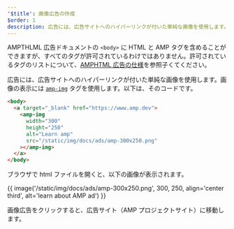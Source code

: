 ```yaml
---
'$title': 画像広告の作成
$order: 1
description: 広告には、広告サイトへのハイパーリンクが付いた単純な画像を使用します。画像の表示には amp-img タグを使用します。以下は、そのコードです。
---
```


AMPTHLML 広告ドキュメントの `<body>` に HTML と AMP タグを含めることができますが、すべてのタグが許可されているわけではありません。許可されているタグのリストについて、[AMPHTML 広告の仕様](../../../../documentation/guides-and-tutorials/learn/a4a_spec.md#allowed-amp-extensions-and-builtins)を参照子くてください。

広告には、広告サイトへのハイパーリンクが付いた単純な画像を使用します。画像の表示には [`amp-img`](../../../../documentation/components/reference/amp-img.md) タグを使用します。以下は、そのコードです。

```html
<body>
  <a target="_blank" href="https://www.amp.dev">
    <amp-img
      width="300"
      height="250"
      alt="Learn amp"
      src="/static/img/docs/ads/amp-300x250.png"
    ></amp-img>
  </a>
</body>
```

ブラウザで html ファイルを開くと、以下の画像が表示されます。

{{ image('/static/img/docs/ads/amp-300x250.png', 300, 250, align='center third', alt='learn about AMP ad') }}

画像広告をクリックすると、広告サイト（AMP プロジェクトサイト）に移動します。
